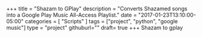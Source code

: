 +++
title = "Shazam to GPlay"
description = "Converts Shazamed songs into a Google Play Music All-Access Playlist."
date = "2017-01-23T13:10:00-05:00"
categories = [
    "Scripts"
]
tags = ["project", "python", "google music"]
type = "project"
githuburl=""
draft= true
+++
Shazam to gplay